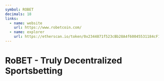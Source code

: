 ```yaml
---
symbol: ROBET
decimals: 18
links:
  - name: website
    url: https://www.robetcoin.com/
  - name: explorer
    url: https://etherscan.io/token/0x2344871f523cBb28A4f60045531184cF1F03Ad24
---
```


# RoBET - Truly Decentralized Sportsbetting
